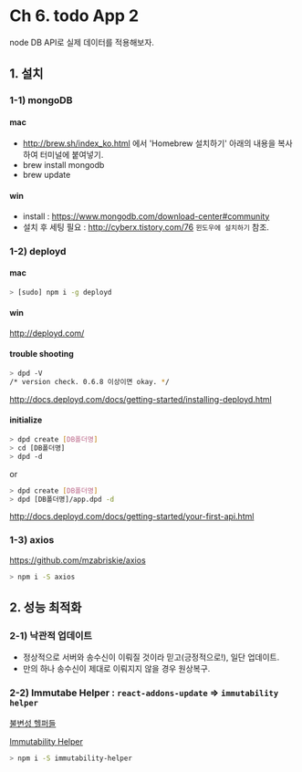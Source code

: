 # Ch 6. todo App 2

node DB API로 실제 데이터를 적용해보자.

## 1. 설치

### 1-1) mongoDB

#### mac

- http://brew.sh/index_ko.html 에서 'Homebrew 설치하기' 아래의 내용을 복사하여 터미널에 붙여넣기.
- brew install mongodb
- brew update

#### win

- install : https://www.mongodb.com/download-center#community
- 설치 후 세팅 필요 : http://cyberx.tistory.com/76 `윈도우에 설치하기` 참조.



### 1-2) deployd

#### mac

```bash
> [sudo] npm i -g deployd
```

#### win

http://deployd.com/

#### trouble shooting

```bash
> dpd -V
/* version check. 0.6.8 이상이면 okay. */
```
http://docs.deployd.com/docs/getting-started/installing-deployd.html


#### initialize

```bash
> dpd create [DB폴더명]
> cd [DB폴더명]
> dpd -d
```

or

```bash
> dpd create [DB폴더명]
> dpd [DB폴더명]/app.dpd -d
```

http://docs.deployd.com/docs/getting-started/your-first-api.html


### 1-3) axios

https://github.com/mzabriskie/axios

```bash
> npm i -S axios
```


## 2. 성능 최적화

### 2-1) 낙관적 업데이트

- 정상적으로 서버와 송수신이 이뤄질 것이라 믿고(긍정적으로!), 일단 업데이트.
- 만의 하나 송수신이 제대로 이뤄지지 않을 경우 원상복구.


### 2-2) Immutabe Helper : `react-addons-update` => `immutability helper`

[불변성 헬퍼들](https://facebook.github.io/react/docs/update.html)

[Immutability Helper](https://github.com/kolodny/immutability-helper)

```bash
> npm i -S immutability-helper
```
